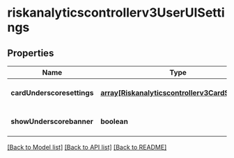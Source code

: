 # riskanalyticscontrollerv3UserUISettings

## Properties
Name | Type | Description | Notes
------------ | ------------- | ------------- | -------------
**cardUnderscoresettings** | [**array[Riskanalyticscontrollerv3CardSettings]**](Riskanalyticscontrollerv3CardSettings.md) |  | [optional] [default to null]
**showUnderscorebanner** | **boolean** |  | [optional] [default to null]

[[Back to Model list]](../README.md#documentation-for-models) [[Back to API list]](../README.md#documentation-for-api-endpoints) [[Back to README]](../README.md)


